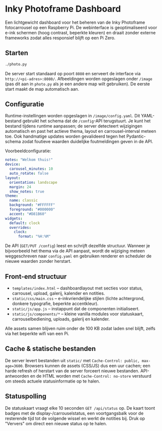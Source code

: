 # Inky Photoframe Dashboard

Een lichtgewicht dashboard voor het beheren van de Inky Photoframe fotocarrousel op een Raspberry Pi. De webinterface is geoptimaliseerd voor e-ink schermen (hoog contrast, beperkte kleuren) en draait zonder externe frameworks zodat alles responsief blijft op een Pi Zero.

## Starten

```bash
./photo.py
```

De server start standaard op poort `8080` en serveert de interface via `http://<pi-adres>:8080/`. Afbeeldingen worden opgeslagen onder `/image` (pas dit aan in `photo.py` als je een andere map wilt gebruiken). De eerste start maakt de map automatisch aan.

## Configuratie

Runtime-instellingen worden opgeslagen in `/image/config.yaml`. Dit YAML-bestand gebruikt het schema dat de `/config`-API terugstuurt. Je kunt het bestand tijdens runtime aanpassen; de server detecteert wijzigingen automatisch en past het actieve thema, layout en carrousel-interval meteen toe. Ook handmatige updates worden gevalideerd tegen het Pydantic-schema zodat foutieve waarden duidelijke foutmeldingen geven in de API.

Voorbeeldconfiguratie:

```yaml
notes: "Welkom thuis!"
device:
  carousel_minutes: 10
  auto_rotate: false
layout:
  orientation: landscape
  margin: 24
  show_notes: true
theme:
  name: classic
  background: "#FFFFFF"
  foreground: "#000000"
  accent: "#D81B60"
widgets:
  default: clock
  overrides:
    clock:
      format: "%H:%M"
```

De API (`GET/PUT /config`) leest en schrijft dezelfde structuur. Wanneer je bijvoorbeeld het thema via de API aanpast, wordt de wijziging meteen weggeschreven naar `config.yaml` en gebruiken renderer en scheduler de nieuwe waarden zonder herstart.

## Front-end structuur

- `templates/index.html` – dashboardlayout met secties voor status, carrousel, upload, galerij, kalender en notities.
- `static/css/main.css` – e-inkvriendelijke stijlen (lichte achtergrond, donkere typografie, beperkte accentkleur).
- `static/js/app.js` – instappunt dat de componenten initialiseert.
- `static/js/components/*` – kleine vanilla modules voor statuskaart, carrouselbediening, uploads, galerij en kalender.

Alle assets samen blijven ruim onder de 100 KB zodat laden snel blijft, zelfs via het beperkte wifi van een Pi.

## Cache & statische bestanden

De server levert bestanden uit `static/` met `Cache-Control: public, max-age=3600`. Browsers kunnen de assets (CSS/JS) dus een uur cachen; een harde refresh of herstart van de server forceert nieuwe bestanden. API-antwoorden en de HTML worden met `Cache-Control: no-store` verstuurd om steeds actuele statusinformatie op te halen.

## Statuspolling

De statuskaart vraagt elke 10 seconden `GET /api/status` op. De kaart toont badges met de display-/carrouselstatus, een voortgangsbalk voor de resterende tijd tot de volgende wissel en werkt de notities bij. Druk op "Ververs" om direct een nieuwe status op te halen.
